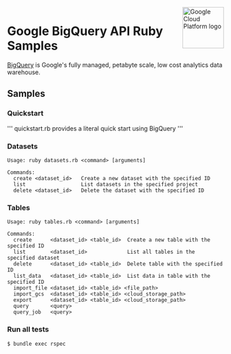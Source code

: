 <img src="https://avatars2.githubusercontent.com/u/2810941?v=3&s=96" alt="Google Cloud Platform logo" title="Google Cloud Platform" align="right" height="96" width="96"/>

# Google BigQuery API Ruby Samples

[BigQuery][bigquery_docs] is Google's fully managed, petabyte scale, low cost
analytics data warehouse.

[bigquery_docs]: https://cloud.google.com/bigquery/docs/

## Samples

### Quickstart

'''
  quickstart.rb provides a literal quick start using BigQuery
'''


### Datasets

```
Usage: ruby datasets.rb <command> [arguments]

Commands:
  create <dataset_id>   Create a new dataset with the specified ID
  list                  List datasets in the specified project
  delete <dataset_id>   Delete the dataset with the specified ID
```

### Tables

```
Usage: ruby tables.rb <command> [arguments]

Commands:
  create      <dataset_id> <table_id>  Create a new table with the specified ID
  list        <dataset_id>             List all tables in the specified dataset
  delete      <dataset_id> <table_id>  Delete table with the specified ID
  list_data   <dataset_id> <table_id>  List data in table with the specified ID
  import_file <dataset_id> <table_id> <file_path>
  import_gcs  <dataset_id> <table_id> <cloud_storage_path>
  export      <dataset_id> <table_id> <cloud_storage_path>
  query       <query>
  query_job   <query>
```

### Run all tests
```
$ bundle exec rspec
```
